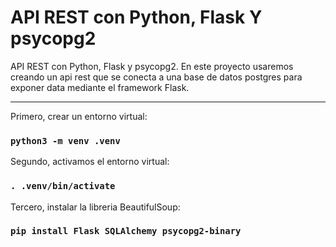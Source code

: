 # API REST con Python, Flask Y psycopg2

API REST con Python, Flask y psycopg2. En este proyecto usaremos creando un api rest que se conecta a una base de datos postgres para exponer data mediante el framework Flask.

<hr/>

Primero, crear un entorno virtual:
### `python3 -m venv .venv`

Segundo, activamos el entorno virtual:
### `. .venv/bin/activate`

Tercero, instalar la libreria BeautifulSoup:
### `pip install Flask SQLAlchemy psycopg2-binary`
